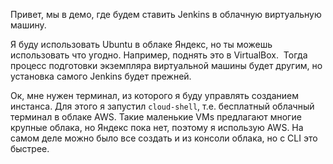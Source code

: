 Привет, мы в демо, где будем ставить Jenkins в облачную виртуальную машину.

Я буду использовать Ubuntu в облаке Яндекс, но ты можешь использовать что угодно. Например, поднять это в VirtualBox.  Тогда процесс подготовки экземпляра виртуальной машины будет другим, но установка самого Jenkins будет прежней.

Ок, мне нужен терминал, из которого я буду управлять созданием инстанса. Для этого я запустил `cloud-shell`, т.е. бесплатный облачный терминал в облаке AWS. Такие маленькие VMs предлагают многие крупные облака, но Яндекс пока нет, поэтому я использую AWS. На самом деле можно было все создать и из консоли облака, но с CLI это быстрее.

